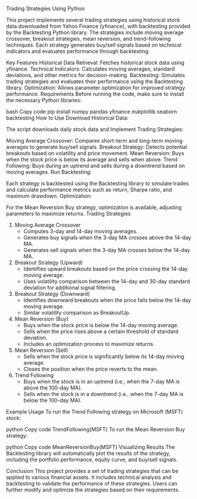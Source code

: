 Trading Strategies Using Python

This project implements several trading strategies using historical stock data downloaded from Yahoo Finance (yfinance), with backtesting provided by the Backtesting Python library. The strategies include moving average crossover, breakout strategies, mean reversion, and trend-following techniques. Each strategy generates buy/sell signals based on technical indicators and evaluates performance through backtesting.

Key Features
Historical Data Retrieval: Fetches historical stock data using yfinance.
Technical Indicators: Calculates moving averages, standard deviations, and other metrics for decision-making.
Backtesting: Simulates trading strategies and evaluates their performance using the Backtesting library.
Optimization: Allows parameter optimization for improved strategy performance.
Requirements
Before running the code, make sure to install the necessary Python libraries:

bash
Copy code
pip install numpy pandas yfinance matplotlib seaborn backtesting
How to Use
Download Historical Data:

The script downloads daily stock data and Implement Trading Strategies:

Moving Average Crossover: Compares short-term and long-term moving averages to generate buy/sell signals.
Breakout Strategy: Detects potential breakouts based on volatility and price movement.
Mean Reversion: Buys when the stock price is below its average and sells when above.
Trend Following: Buys during an uptrend and sells during a downtrend based on moving averages.
Run Backtesting:

Each strategy is backtested using the Backtesting library to simulate trades and calculate performance metrics such as return, Sharpe ratio, and maximum drawdown.
Optimization:

For the Mean Reversion Buy strategy, optimization is available, adjusting parameters to maximize returns.
Trading Strategies
1. Moving Average Crossover
    * Computes 3-day and 14-day moving averages.
    * Generates buy signals when the 3-day MA crosses above the 14-day MA.
    * Generates sell signals when the 3-day MA crosses below the 14-day MA.
2. Breakout Strategy (Upward)
    * Identifies upward breakouts based on the price crossing the 14-day moving average.
    * Uses volatility comparison between the 14-day and 30-day standard deviation for additional signal filtering.
3. Breakout Strategy (Downward)
    * Identifies downward breakouts when the price falls below the 14-day moving average.
    * Similar volatility comparison as BreakoutUp.
4. Mean Reversion (Buy)
    * Buys when the stock price is below the 14-day moving average.
    * Sells when the price rises above a certain threshold of standard deviation.
    * Includes an optimization process to maximize returns.
5. Mean Reversion (Sell)
    * Sells when the stock price is significantly below its 14-day moving average.
    * Closes the position when the price reverts to the mean.
6. Trend Following
    * Buys when the stock is in an uptrend (i.e., when the 7-day MA is above the 100-day MA).
    * Sells when the stock is in a downtrend (i.e., when the 7-day MA is below the 100-day MA).

Example Usage
To run the Trend Following strategy on Microsoft (MSFT) stock:

python
Copy code
TrendFollowing(MSFT)
To run the Mean Reversion Buy strategy:

python
Copy code
MeanReversionBuy(MSFT)
Visualizing Results
The Backtesting library will automatically plot the results of the strategy, including the portfolio performance, equity curve, and buy/sell signals.

Conclusion
This project provides a set of trading strategies that can be applied to various financial assets. It includes technical analysis and backtesting to validate the performance of these strategies. Users can further modify and optimize the strategies based on their requirements.
